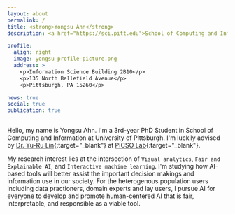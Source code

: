 ```yaml
---
layout: about
permalink: /
title: <strong>Yongsu Ahn</strong>
description: <a href="https://sci.pitt.edu">School of Computing and Information, University of Pittsburgh</a>

profile:
  align: right
  image: yongsu-profile-picture.png
  address: >
    <p>Information Science Building 2B10</p>
    <p>135 North Bellefield Avenue</p>
    <p>Pittsburgh, PA 15260</p>

news: true
social: true
publication: true
---
```


Hello, my name is Yongsu Ahn. I'm a 3rd-year PhD Student in School of Computing and Information at University of Pittsburgh. I'm luckily advised by [Dr. Yu-Ru Lin](http://yurulin.com){:target="\_blank"} at [PICSO Lab](http://http://picsolab.github.io){:target="\_blank"}.

My research interest lies at the intersection of `Visual analytics`, `Fair and Explainable AI`, and `Interactive machine learning`. I'm studying how AI-based tools will better assist the important decision makings and information use in our society. For the heterogenous population users including data practioners, domain experts and lay users, I pursue AI for everyone to develop and promote human-centered AI that is fair, interpretable, and responsible as a viable tool.

<!-- Write your biography here. Tell the world about yourself. Link to your favorite [subreddit](http://reddit.com){:target="\_blank"}. You can put a picture in, too. The code is already in, just name your picture `prof_pic.jpg` and put it in the `img/` folder.

Put your address / P.O. box / other info right below your picture. You can also disable any these elements by editing `profile` property of the YAML header of your `_pages/about.md`. Edit `_bibliography/papers.bib` and Jekyll will render your [publications page](/al-folio/publications/) automatically.

Link to your social media connections, too. This theme is set up to use [Font Awesome icons](http://fortawesome.github.io/Font-Awesome/){:target="\_blank"} and [Academicons](https://jpswalsh.github.io/academicons/){:target="\_blank"}, like the ones below. Add your Facebook, Twitter, LinkedIn, Google Scholar, or just disable all of them. -->
